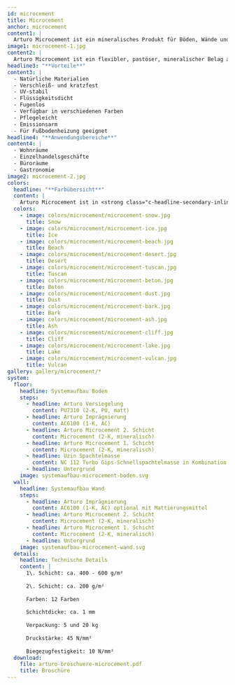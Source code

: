 ```yaml
---
id: microcement
title: Microcement
anchor: microcement
content1: |
  Arturo Microcement ist ein mineralisches Produkt für Böden, Wände und Möbel. Es eignet sich durch die wasserfesten Eigenschaften sowohl für alle Trockenbereiche als auch für Nassbereiche wie Bad, WC und Küche. Arturo Microcement eignet sich für eine leichte bis mittelschwere Belastung.
image1: microcement-1.jpg
content2: |
  Arturo Microcement ist ein flexibler, pastöser, mineralischer Belag aus Zement, Farbpigment und Wasser. Er wird mit einer Glättkelle, einem Fassadenspachtel oder anderen geeigneten Arbeitsgeräten in einer dünnen Schicht aufgespachtelt. Die erste Schicht Arturo Microcement (ca. 400-600 g/m²) hat eine Trocknungszeit von ca. 2-3 Stunden, wonach die zweite Schicht (ca. 200 g/m²) aufgetragen wird. Am nächsten Tag kann die Fläche imprägniert und im Anschluss zweimal versiegelt werden.
headline3: "**Vorteile**"
content3: |
  - Natürliche Materialien
  - Verschleiß- und kratzfest
  - UV-stabil
  - Flüssigkeitsdicht
  - Fugenlos
  - Verfügbar in verschiedenen Farben
  - Pflegeleicht
  - Emissionsarm
  - Für Fußbodenheizung geeignet
headline4: "**Anwendungsbereiche**"
content4: |
  - Wohnräume
  - Einzelhandelsgeschäfte
  - Büroräume
  - Gastronomie
image2: microcement-2.jpg
colors:
  headline: "**Farbübersicht**"
  content: |
    Arturo Microcement ist in <strong class="c-headline-secondary-inline">12 Farben</strong> lieferbar. Arturo Microcement hat eine robuste und moderne Ausstrahlung und eignet sich für Böden, Wände und Möbel. Je nach Farbauswahl verleiht es den ausgewählten Flächen ein warmes oder industrielles Aussehen.
  colors:
    - image: colors/microcement/microcement-snow.jpg
      title: Snow
    - image: colors/microcement/microcement-ice.jpg
      title: Ice
    - image: colors/microcement/microcement-beach.jpg
      title: Beach
    - image: colors/microcement/microcement-desert.jpg
      title: Desert
    - image: colors/microcement/microcement-tuscan.jpg
      title: Tuscan
    - image: colors/microcement/microcement-beton.jpg
      title: Beton
    - image: colors/microcement/microcement-dust.jpg
      title: Dust
    - image: colors/microcement/microcement-bark.jpg
      title: Bark
    - image: colors/microcement/microcement-ash.jpg
      title: Ash
    - image: colors/microcement/microcement-cliff.jpg
      title: Cliff
    - image: colors/microcement/microcement-lake.jpg
      title: Lake
    - image: colors/microcement/microcement-vulcan.jpg
      title: Vulcan
gallery: gallery/microcement/*
system:
  floor:
    headline: Systemaufbau Boden
    steps:
      - headline: Arturo Versiegelung
        content: PU7310 (2-K, PU, matt)
      - headline: Arturo Imprägnierung
        content: AC6100 (1-K, AC)
      - headline: Arturo Microcement 2. Schicht
        content: Microcement (2-K, mineralisch)
      - headline: Arturo Microcement 1. Schicht
        content: Microcement (2-K, mineralisch)
      - headline: Uzin Spachtelmasse
        content: NC 112 Turbo Gips-Schnellspachtelmasse in Kombination mit einer für den Untergrund geeigneten Grundierung
      - headline: Untergrund
    image: systemaufbau-microcement-boden.svg
  wall:
    headline: Systemaufbau Wand
    steps:
      - headline: Arturo Imprägnierung
        content: AC6100 (1-K, AC) optional mit Mattierungsmittel
      - headline: Arturo Microcement 2. Schicht
        content: Microcement (2-K, mineralisch)
      - headline: Arturo Microcement 1. Schicht
        content: Microcement (2-K, mineralisch)
      - headline: Untergrund
    image: systemaufbau-microcement-wand.svg
  details:
    headline: Technische Details
    content: |
      1\. Schicht: ca. 400 - 600 g/m²
      
      2\. Schicht: ca. 200 g/m²
      
      Farben: 12 Farben
      
      Schichtdicke: ca. 1 mm
      
      Verpackung: 5 und 20 kg
      
      Druckstärke: 45 N/mm²
      
      Biegezugfestigkeit: 10 N/mm²
  download:
    file: arturo-broschuere-microcement.pdf
    title: Broschüre
---
```


